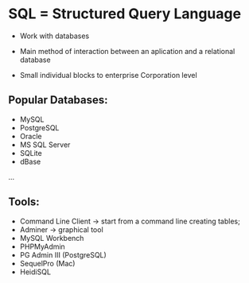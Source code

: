 # SQL = Structured Query Language

- Work with databases

- Main method of interaction between an aplication and a relational database

- Small individual blocks to enterprise Corporation level

## Popular Databases:

- MySQL
- PostgreSQL
- Oracle
- MS SQL Server
- SQLite
- dBase

...

## Tools:

- Command Line Client -> start from a command line creating tables; 
- Adminer -> graphical tool
- MySQL Workbench
- PHPMyAdmin
- PG Admin III (PostgreSQL)
- SequelPro (Mac)
- HeidiSQL


